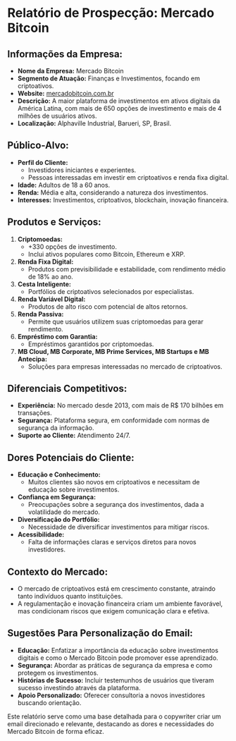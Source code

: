 # Relatório de Prospecção: Mercado Bitcoin

## Informações da Empresa:
- **Nome da Empresa:** Mercado Bitcoin
- **Segmento de Atuação:** Finanças e Investimentos, focando em criptoativos.
- **Website:** [mercadobitcoin.com.br](http://www.mercadobitcoin.com.br)
- **Descrição:** A maior plataforma de investimentos em ativos digitais da América Latina, com mais de 650 opções de investimento e mais de 4 milhões de usuários ativos.
- **Localização:** Alphaville Industrial, Barueri, SP, Brasil.

## Público-Alvo:
- **Perfil do Cliente:** 
  - Investidores iniciantes e experientes.
  - Pessoas interessadas em investir em criptoativos e renda fixa digital.
- **Idade:** Adultos de 18 a 60 anos.
- **Renda:** Média e alta, considerando a natureza dos investimentos.
- **Interesses:** Investimentos, criptoativos, blockchain, inovação financeira.

## Produtos e Serviços:
1. **Criptomoedas:**
   - +330 opções de investimento.
   - Inclui ativos populares como Bitcoin, Ethereum e XRP.
2. **Renda Fixa Digital:**
   - Produtos com previsibilidade e estabilidade, com rendimento médio de 18% ao ano.
3. **Cesta Inteligente:**
   - Portfólios de criptoativos selecionados por especialistas.
4. **Renda Variável Digital:**
   - Produtos de alto risco com potencial de altos retornos.
5. **Renda Passiva:**
   - Permite que usuários utilizem suas criptomoedas para gerar rendimento.
6. **Empréstimo com Garantia:**
   - Empréstimos garantidos por criptomoedas.
7. **MB Cloud, MB Corporate, MB Prime Services, MB Startups e MB Antecipa:**
   - Soluções para empresas interessadas no mercado de criptoativos.

## Diferenciais Competitivos:
- **Experiência:** No mercado desde 2013, com mais de R$ 170 bilhões em transações.
- **Segurança:** Plataforma segura, em conformidade com normas de segurança da informação.
- **Suporte ao Cliente:** Atendimento 24/7.

## Dores Potenciais do Cliente:
- **Educação e Conhecimento:**
  - Muitos clientes são novos em criptoativos e necessitam de educação sobre investimentos.
- **Confiança em Segurança:**
  - Preocupações sobre a segurança dos investimentos, dada a volatilidade do mercado.
- **Diversificação do Portfólio:**
  - Necessidade de diversificar investimentos para mitigar riscos.
- **Acessibilidade:**
  - Falta de informações claras e serviços diretos para novos investidores.

## Contexto do Mercado:
- O mercado de criptoativos está em crescimento constante, atraindo tanto indivíduos quanto instituições.
- A regulamentação e inovação financeira criam um ambiente favorável, mas condicionam riscos que exigem comunicação clara e efetiva.

## Sugestões Para Personalização do Email:
- **Educação:** Enfatizar a importância da educação sobre investimentos digitais e como o Mercado Bitcoin pode promover esse aprendizado.
- **Segurança:** Abordar as práticas de segurança da empresa e como protegem os investimentos.
- **Histórias de Sucesso:** Incluir testemunhos de usuários que tiveram sucesso investindo através da plataforma.
- **Apoio Personalizado:** Oferecer consultoria a novos investidores buscando orientação.

Este relatório serve como uma base detalhada para o copywriter criar um email direcionado e relevante, destacando as dores e necessidades do Mercado Bitcoin de forma eficaz.